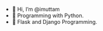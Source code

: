 - 👋 Hi, I’m @imuttam
- 👀 Programming with Python. 
- 🌱 Flask and Django Programming.


<!---
imuttam/imuttam is a ✨ special ✨ repository because its `README.md` (this file) appears on your GitHub profile.
You can click the Preview link to take a look at your changes.
--->
